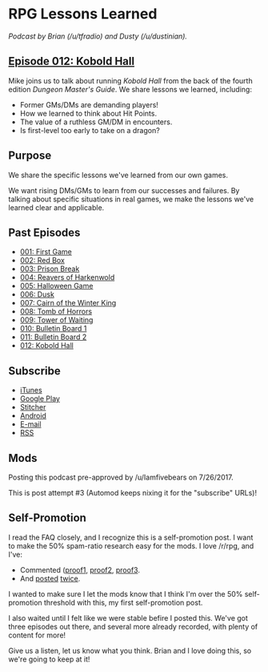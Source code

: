 RPG Lessons Learned
===================

_Podcast by Brian (/u/tfradio) and Dusty (/u/dustinian)._



[Episode 012: Kobold Hall](https://www.tfradio.net/2017/07/23/rpg-lessons-learned-012-kobold-hall/)
----------------------------

Mike joins us to talk about running _Kobold Hall_ from the back of the fourth edition _Dungeon Master's Guide_. We share lessons we learned, including:

* Former GMs/DMs are demanding players!
* How we learned to think about Hit Points.
* The value of a ruthless GM/DM in encounters.
* Is first-level too early to take on a dragon?



Purpose
-------

We share the specific lessons we've learned from our own games.

We want rising DMs/GMs to learn from our successes and failures. By talking about specific situations in real games, we make the lessons we've learned clear and applicable.



Past Episodes
-------------

* [001: First Game](https://www.tfradio.net/2017/05/08/rpg-lessons-learned-001-you-dont-have-to-know-what-youre-doing/)
* [002: Red Box](https://www.tfradio.net/2017/05/12/rpg-lessons-learned-002-if-its-fun-do-it-an-examination-of-the-red-box/)
* [003: Prison Break](https://www.tfradio.net/2017/05/21/rpg-lessons-learned-003-the-prison-break/)
* [004: Reavers of Harkenwold](https://www.tfradio.net/2017/05/28/rpg-lessons-learned-004-harkenwold-and-making-a-game-your-own/)
* [005: Halloween Game](https://www.tfradio.net/2017/06/04/rpg-lessons-learned-005-the-halloween-game/)
* [006: Dusk](https://www.tfradio.net/2017/06/11/rpg-lessons-learned-006-dusk-by-mike-krahulik/)
* [007: Cairn of the Winter King](https://www.tfradio.net/2017/06/18/rpg-lessons-learned-007-cairn-of-the-winter-king/)
* [008: Tomb of Horrors](https://www.tfradio.net/2017/06/25/rpg-lessons-learned-008-tomb-of-horrors/)
* [009: Tower of Waiting](https://www.tfradio.net/2017/07/02/rpg-lessons-learned-009-tower-waiting-total-misstep/)
* [010: Bulletin Board 1](https://www.tfradio.net/2017/07/09/rpg-lessons-learned-010-board-games-part-1/)
* [011: Bulletin Board 2](https://www.tfradio.net/2017/07/16/rpg-lessons-learned-010-board-games-part-2/)
* [012: Kobold Hall](https://www.tfradio.net/2017/07/23/rpg-lessons-learned-012-kobold-hall/)


Subscribe
---------

* [iTunes](https://itunes.apple.com/us/podcast/rpg-lessons-learned/id1236502816?mt=2&amp;ls=1#episodeGuid=http%3A%2F%2Fwww.tfradio.net%2F%3Fp%3D18077)
* [Google Play](https://play.google.com/music/listen?t%3DRPG_Lessons_Learned%26pcampaignid%3DMKT-na-all-co-pr-mu-pod-16#/ps/Isdwskxywr55bifrnfdng7kg5xy)
* [Stitcher](http://www.stitcher.com/podcast/radio-free-cybertron/rpg-lessons-learned?refid=stpr)
* [Android](https://subscribeonandroid.com/www.tfradio.net/category/all/rpg-lessons-learned/feed/)
* [E-mail](https://subscribebyemail.com/www.tfradio.net/category/all/rpg-lessons-learned/feed/)
* [RSS](https://www.tfradio.net/category/all/rpg-lessons-learned/feed/)



Mods
----

Posting this podcast pre-approved by /u/Iamfivebears on 7/26/2017.

This is post attempt #3 (Automod keeps nixing it for the "subscribe" URLs)!



Self-Promotion
--------------

I read the FAQ closely, and I recognize this is a self-promotion post. I want to make the 50% spam-ratio research easy for the mods. I love /r/rpg, and I've:

* Commented ([proof1](https://www.reddit.com/r/rpg/comments/68ayyv/props_for_a_game_of_vampire_the_masquerade/dgxhqqr/), [proof2](https://www.reddit.com/r/rpg/comments/5058l0/good_system_for_a_new_gm_with_an_emphasis_on/d71vdxu/), [proof3](https://www.reddit.com/r/rpg/comments/42iy9l/the_worst_adventure_of_all_times_a_discussion/czbelsf/).
* And [posted](https://www.reddit.com/r/rpg/comments/49tmjy/made_a_bfrpg_starter_set_with_index_cards_markers/) [twice](https://www.reddit.com/r/rpg/comments/3xqgjj/how_do_you_run_traps/).

I wanted to make sure I let the mods know that I think I'm over the 50% self-promotion threshold with this, my first self-promotion post.

I also waited until I felt like we were stable befire I posted this. We've got three episodes out there, and several more already recorded, with plenty of content for more!

Give us a listen, let us know what you think. Brian and I love doing this, so we're going to keep at it!
